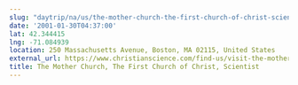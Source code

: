 ```yaml
---
slug: "daytrip/na/us/the-mother-church-the-first-church-of-christ-scientist"
date: '2001-01-30T04:37:00'
lat: 42.344415
lng: -71.084939
location: 250 Massachusetts Avenue, Boston, MA 02115, United States
external_url: https://www.christianscience.com/find-us/visit-the-mother-church
title: The Mother Church, The First Church of Christ, Scientist
---
```



